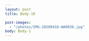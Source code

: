```yaml
---
layout: post
title: Body-10

post-images:
  - "/photos/IMG-20200418-WA0036.jpg"
body: Body-1
---
```

